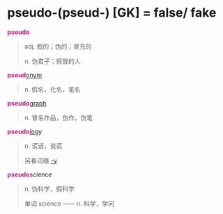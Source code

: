 # pseudo-(pseud-) [GK] = false/ fake

<b style="color: #C71585;">pseudo</b>
> adj. 假的；伪的；冒充的
>
> n. 伪君子；假冒的人

<b style="color: #C71585;">pseud</b>[onym](_onym_.md)
> n. 假名，化名，笔名

<b style="color: #C71585;">pseudo</b>[graph](_graph_.md)
> n. 冒名作品，伪作，伪笔

<b style="color: #C71585;">pseudo</b>[log](_log_.md)y
> n. 谎话，说谎
>
> 另看词缀 [-y](-y.2.md)

<b style="color: #C71585;">pseudo</b>science
> n. 伪科学，假科学
>
> 单词 science —— n. 科学，学问